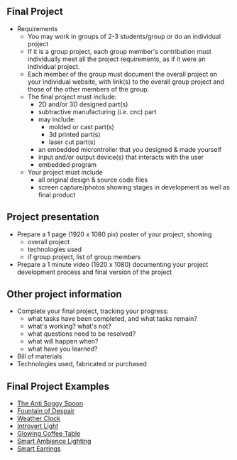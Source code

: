 ## Final Project
- Requirements
  - You may work in groups of 2-3 students/group or do an individual project
  - If it is a group project, each group member's contribution must individually meet all the project requirements, as if it were an individual project.
  - Each member of the group must document the overall project on your individual website, with link(s) to the overall group project and those of the other members of the group.
  - The final project must include:
    - 2D and/or 3D designed part(s)
    - subtractive manufacturing (i.e. cnc) part
    - may include:
      - molded or cast part(s)
      - 3d printed part(s)
      - laser cut part(s)
    - an embedded microntroller that you designed & made yourself
    - input and/or output device(s) that interacts with the user
    - embedded program
  - Your project must include
    - all original design & source code files
    - screen capture/photos showing stages in development as well as final product
    
## Project presentation
- Prepare a 1 page (1920 x 1080 pix) poster of your project, showing
  - overall project
  - technologies used
  - if group project, list of group members
- Prepare a 1 minute video (1920 x 1080) documenting your project development process and final version of the project

## Other project information
- Complete your final project, tracking your progress:
  - what tasks have been completed, and what tasks remain? 
  - what's working? what's not?
  - what questions need to be resolved?
  - what will happen when?
  - what have you learned?
- Bill of materials
- Technologies used, fabricated or purchased

## Final Project Examples
- [The Anti Soggy Spoon](http://fabacademy.org/2018/labs/fablabreykjavik/students/arnardadi-thorisson/presentation.mp4)
- [Fountain of Despair](http://fabacademy.org/2020/labs/ulb/students/robin-wilmart/presentation.mp4)
- [Weather Clock](http://fabacademy.org/2020/labs/lamachinerie/students/baptiste-lardais/presentation.mp4)
- [Introvert Light](http://fabacademy.org/2019/labs/waag/students/rutger-oomkes/presentation.mp4)
- [Glowing Coffee Table](http://fabacademy.org/2018/labs/fablabuae/students/zahrah-alyahyaee/presentation.mp4)
- [Smart Ambience Lighting](http://archive.fabacademy.org/fabacademy2017/fablabsingapore/students/135/presentation.mp4)
- [Smart Earrings](http://fab.academany.org/2020/labs/kamakura/students/toshiki-tsuchiyama/presentation.mp4)


